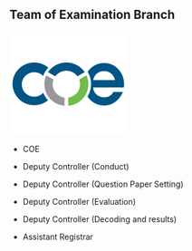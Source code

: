 ## Team of Examination Branch

![Display Picture](logo/logo.png)

- COE

- Deputy Controller (Conduct)

- Deputy Controller (Question Paper Setting)

- Deputy Controller (Evaluation)

- Deputy Controller (Decoding and results)

- Assistant Registrar 








